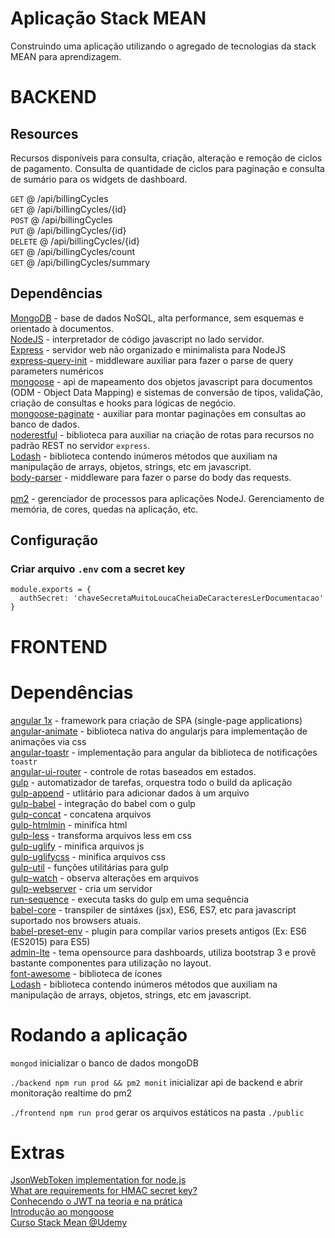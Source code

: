 # Aplicação Stack MEAN

Construindo uma aplicação utilizando o agregado de tecnologias da stack MEAN para aprendizagem.

# BACKEND

## Resources

Recursos disponíveis para consulta, criação, alteração e remoção de ciclos de pagamento. Consulta de quantidade de ciclos para paginação e consulta de sumário para os widgets de dashboard.

`GET`      @ /api/billingCycles <br />
`GET`      @ /api/billingCycles/{id} <br />
`POST`     @ /api/billingCycles <br />
`PUT`      @ /api/billingCycles/{id} <br />
`DELETE`   @ /api/billingCycles/{id} <br />
`GET`      @ /api/billingCycles/count <br />
`GET`      @ /api/billingCycles/summary <br />

## Dependências

[MongoDB](https://docs.mongodb.com/) - base de dados NoSQL, alta performance, sem esquemas e orientado à documentos. <br />
[NodeJS](https://nodejs.org/en/docs/) - interpretador de código javascript no lado servidor.<br />
[Express](http://expressjs.com/en/4x/api.html) - servidor web não organizado e minimalista para NodeJS<br />
[express-query-init](https://www.npmjs.com/package/express-query-int) - middleware auxiliar para fazer o parse de query parameters numéricos<br />
[mongoose](http://mongoosejs.com/docs/guide.html) - api de mapeamento dos objetos javascript para documentos (ODM - Object Data Mapping) e sistemas de conversão de tipos, validaÇão, criação de consultas e hooks para lógicas de negócio.<br />
[mongoose-paginate](https://github.com/edwardhotchkiss/mongoose-paginate) - auxiliar para montar paginações em consultas ao banco de dados.<br />
[noderestful](https://github.com/baugarten/node-restful) - biblioteca para auxiliar na criação de rotas para recursos no padrão REST no servidor `express`.<br />
[Lodash](https://lodash.com/docs/) - biblioteca contendo inúmeros métodos que auxiliam na manipulação de arrays, objetos, strings, etc em javascript.<br />
[body-parser](https://github.com/expressjs/body-parser) - middleware para fazer o parse do body das requests.<br /><br />
[pm2](http://pm2.keymetrics.io/) - gerenciador de processos para aplicações NodeJ. Gerenciamento de memória, de cores, quedas na aplicação, etc.<br />

## Configuração
### Criar arquivo `.env` com a secret key

```
module.exports = {
  authSecret: 'chaveSecretaMuitoLoucaCheiaDeCaracteresLerDocumentacao'
}
```

# FRONTEND

# Dependências

[angular 1x](https://docs.angularjs.org/api) - framework para criação de SPA (single-page applications)<br />
[angular-animate](https://docs.angularjs.org/guide/animations) - biblioteca nativa do angularjs para implementação de animações via css<br />
[angular-toastr](https://github.com/Foxandxss/angular-toastr) - implementação para angular da biblioteca de notificações `toastr`<br />
[angular-ui-router](https://ui-router.github.io/ng1/) - controle de rotas baseados em estados.<br />
[gulp](https://github.com/gulpjs/gulp/blob/master/docs/API.md) - automatizador de tarefas, orquestra todo o build da aplicação<br />
[gulp-append](https://www.npmjs.com/package/gulp-append) - utlitário para adicionar dados à um arquivo<br />
[gulp-babel](https://github.com/babel/gulp-babel) - integração do babel com o gulp<br />
[gulp-concat](https://www.npmjs.com/package/gulp-concat) - concatena arquivos<br />
[gulp-htmlmin](https://github.com/jonschlinkert/gulp-htmlmin) - minifíca html<br />
[gulp-less](https://www.npmjs.com/package/gulp-less) - transforma arquivos less em css<br />
[gulp-uglify](https://www.npmjs.com/package/gulp-uglify) - minifica arquivos js<br />
[gulp-uglifycss](https://www.npmjs.com/package/gulp-uglifycss) - minifica arquivos css<br />
[gulp-util](https://github.com/gulpjs/gulp-util) - funções utilitárias para gulp<br />
[gulp-watch](https://www.npmjs.com/package/gulp-watch) - observa alterações em arquivos<br />
[gulp-webserver](https://github.com/schickling/gulp-webserver) - cria um servidor<br />
[run-sequence](https://www.npmjs.com/package/run-sequence) - executa tasks do gulp em uma sequência<br />
[babel-core](https://babeljs.io/docs/core-packages/) - transpiler de sintáxes (jsx), ES6, ES7, etc para javascript suportado nos browsers atuais.<br />
[babel-preset-env](https://github.com/babel/babel-preset-env/) - plugin para compilar varios presets antigos (Ex: ES6 (ES2015) para ES5)<br />
[admin-lte](https://adminlte.io/docs/2.4/layout) - tema opensource para dashboards, utiliza bootstrap 3 e provê bastante componentes para utilização no layout.<br />
[font-awesome](http://fontawesome.io/icons/) - biblioteca de ícones<br />
[Lodash](https://lodash.com/docs/) - biblioteca contendo inúmeros métodos que auxiliam na manipulação de arrays, objetos, strings, etc em javascript.<br />

# Rodando a aplicação
`mongod` inicializar o banco de dados mongoDB

`./backend npm run prod && pm2 monit` inicializar api de backend e abrir monitoração realtime do pm2

`./frontend npm run prod` gerar os arquivos estáticos na pasta `./public` 

# Extras

[JsonWebToken implementation for node.js](https://github.com/auth0/node-jsonwebtoken)<br />
[What are requirements for HMAC secret key?](https://security.stackexchange.com/questions/95972/what-are-requirements-for-hmac-secret-key)<br />
[Conhecendo o JWT na teoria e na prática](https://imasters.com.br/desenvolvimento/json-web-token-conhecendo-o-jwt-na-teoria-e-na-pratica/?trace=1519021197&source=single)<br />
[Introdução ao mongoose](http://nodebr.com/nodejs-e-mongodb-introducao-ao-mongoose/)<br />
[Curso Stack Mean @Udemy](https://www.udemy.com/mean-primeira-aplicacao-do-zero)
